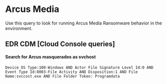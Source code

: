# Arcus Media

Use this query to look for running Arcus Media Ransomware behavior in the environment.

## EDR CDM [Cloud Console queries]

#### Search for Arcus masquerades as svchost
```
Device OS Type:100-Windows AND Actor File Signature Level Id:0 AND Event Type Id:8003-File Activity AND Disposition:1 AND File Name:svccost.exe AND File Folder Token: Programdata

```
